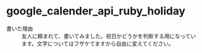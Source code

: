 # google_calender_api_ruby_holiday

<dl>
  <dt>書いた理由</dt>
  <dd>友人に頼まれて、書いてみました。祝日かどうかを判断する用になっています。文字についてはフザケてますから自由に変えてください。</dd>
</dl>